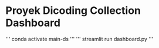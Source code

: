 # Proyek Dicoding Collection Dashboard

'''
conda activate main-ds
'''
'''
streamlit run dashboard.py
'''
